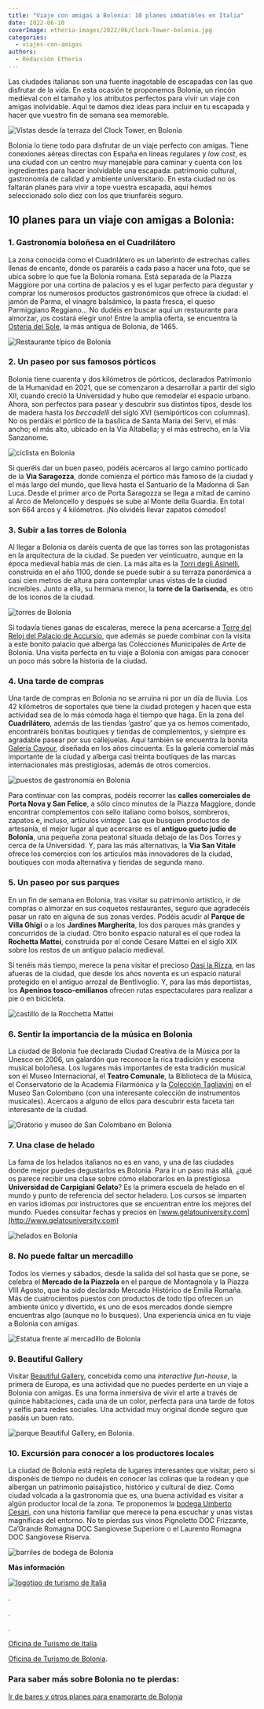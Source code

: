 ```yaml
---
title: "Viaje con amigas a Bolonia: 10 planes imbatibles en Italia"
date: 2022-06-10
coverImage: etheria-images/2022/06/Clock-Tower-bolonia.jpg
categories: 
  - viajes-con-amigas
authors: 
  - Redacción Etheria
---
```


Las ciudades italianas son una fuente inagotable de escapadas con las que disfrutar de la vida. En esta ocasión te proponemos Bolonia, un rincón medieval con el tamaño y los atributos perfectos para vivir un viaje con amigas inolvidable. Aquí te damos diez ideas para incluir en tu escapada y hacer que vuestro fin de semana sea memorable.

![Vistas desde la terraza del Clock Tower, en Bolonia](etheria-images/2022/06/Clock-Tower-bolonia.jpg "Vistas desde la terraza del Clock Tower. © Piergiorgio Sorgetti/ Bologna Welcome")

Bolonia lo tiene todo para disfrutar de un viaje perfecto con amigas. Tiene conexiones 
aéreas directas con España en líneas regulares y _low cost_, es una ciudad con un centro 
muy manejable para caminar y cuenta con los ingredientes para hacer inolvidable una 
escapada: patrimonio cultural, gastronomía de calidad y ambiente universitario. En esta 
ciudad no os faltarán planes para vivir a tope vuestra escapada, aquí hemos seleccionado 
solo diez con los que triunfaréis seguro. 

## 10 planes para un viaje con amigas a Bolonia:

### 1\. Gastronomía boloñesa en el Cuadrilátero

La zona conocida como el Cuadrilátero es un laberinto de estrechas calles llenas de 
encanto, donde os pararéis a cada paso a hacer una foto, que se ubica sobre lo que fue 
la Bolonia romana. Está separada de la Piazza Maggiore por una cortina de palacios y es 
el lugar perfecto para degustar y comprar los numerosos productos gastronómicos que 
ofrece la ciudad: el jamón de Parma, el vinagre balsámico, la pasta fresca, el queso 
Parmiggiano Reggiano… No dudéis en buscar aquí un restaurante para almorzar, ¡os costará 
elegir uno! Entre la amplia oferta, se encuentra la [Osteria del 
Sole](https://www.osteriadelsole.it/), la más antigua de Bolonia, de 1465. 

![Restaurante típico de Bolonia](etheria-images/2022/06/osteria-del-bolonia.jpg "Osteria del Sole. © Bologna Welcome")

### 2\. Un paseo por sus famosos pórticos

Bolonia tiene cuarenta y dos kilómetros de pórticos, declarados Patrimonio de la 
Humanidad en 2021, que se comenzaron a desarrollar a partir del siglo XII, cuando creció 
la Universidad y hubo que remodelar el espacio urbano. Ahora, son perfectos para pasear 
y descubrir sus distintos tipos, desde los de madera hasta los _beccadelli_ del siglo 
XVI (semipórticos con columnas). No os perdáis el pórtico de la basílica de Santa Maria 
dei Servi, el más ancho; el más alto, ubicado en la Via Altabella; y el más estrecho, en 
la Via Sanzanome. 

![ciclista en Bolonia](etheria-images/2022/06/portico-San-Luca.jpg "Zona porticada en San Luca. © Bologna Welcome")

Si queréis dar un buen paseo, podéis acercaros al largo camino porticado de la **Via 
Saragozza**, donde comienza el pórtico más famoso de la ciudad y el más largo del mundo, 
que lleva hasta el Santuario de la Madonna di San Luca. Desde el primer arco de Porta 
Saragozza se llega a mitad de camino al Arco de Meloncello y después se sube al Monte 
della Guardia. En total son 664 arcos y 4 kilómetros. ¡No olvidéis llevar zapatos 
cómodos! 

### 3\. Subir a las torres de Bolonia

Al llegar a Bolonia os daréis cuenta de que las torres son las protagonistas en la 
arquitectura de la ciudad. Se pueden ver veinticuatro, aunque en la época medieval había 
más de cien. La más alta es la [Torri degli Asinelli](https://www.duetorribologna.com/), 
construida en el año 1100, donde se puede subir a su terraza panorámica a casi cien 
metros de altura para contemplar unas vistas de la ciudad increíbles. Junto a ella, su 
hermana menor, la **torre de la Garisenda**, es otro de los iconos de la ciudad. 

![torres de Bolonia](etheria-images/2022/06/torres-Asinelli-Garisenda.jpg "Torres Asinelli y Garisenda. © Bologna Welcome")

Si todavía tienes ganas de escaleras, merece la pena acercarse a [Torre del Reloj del 
Palacio de 
Accursio](https://www.bolognawelcome.com/es/experiencias/300685/Visita-a-la-Torre-del-Reloj-y-a-las-Colecciones-Municipales-de-Arte), 
que además se puede combinar con la visita a este bonito palacio que alberga las 
Colecciones Municipales de Arte de Bolonia. Una visita perfecta en tu viaje a Bolonia 
con amigas para conocer un poco más sobre la historia de la ciudad. 

### 4\. Una tarde de compras

Una tarde de compras en Bolonia no se arruina ni por un día de lluvia. Los 42 kilómetros 
de soportales que tiene la ciudad protegen y hacen que esta actividad sea de lo más 
cómoda haga el tiempo que haga. En la zona del **Cuadrilátero**, además de las tiendas 
‘gastro’ que ya os hemos comentado, encontraréis bonitas boutiques y tiendas de 
complementos, y siempre es agradable pasear por sus callejuelas. Aquí también se 
encuentra la bonita [Galería Cavour](https://www.galleriacavourbologna.com/), diseñada 
en los años cincuenta. Es la galería comercial más importante de la ciudad y alberga 
casi treinta boutiques de las marcas internacionales más prestigiosas, además de otros 
comercios. 

![puestos de gastronomía en Bolonia](etheria-images/2022/06/Quadrilatero-Bolonia.jpg "Cuadrilátero de Bolonia. © Bologna Welcome")

Para continuar con las compras, podéis recorrer las **calles comerciales de Porta Nova y 
San Felice**, a sólo cinco minutos de la Piazza Maggiore, donde encontrar complementos 
con sello italiano como bolsos, sombreros, zapatos e, incluso, artículos _vintage_. Las 
que busquen productos de artesanía, el mejor lugar al que acercarse es el **antiguo 
gueto judío de Bolonia**, una pequeña zona peatonal situada debajo de las Dos Torres y 
cerca de la Universidad. Y, para las más alternativas, la **Via San Vitale** ofrece los 
comercios con los artículos más innovadores de la ciudad, boutiques con moda alternativa 
y tiendas de segunda mano. 

### 5\. Un paseo por sus parques

En un fin de semana en Bolonia, tras visitar su patrimonio artístico, ir de compras o 
almorzar en sus coquetos restaurantes, seguro que agradecéis pasar un rato en alguna de 
sus zonas verdes. Podéis acudir al **Parque de Villa Ghigi** o a los **Jardines 
Margherita**, los dos parques más grandes y concurridos de la ciudad. Otro bonito 
espacio natural es el que rodea la **Rochetta Mattei**, construida por el conde Cesare 
Mattei en el siglo XIX sobre los restos de un antiguo palacio medieval. 

Si tenéis más tiempo, merece la pena visitar el precioso [Oasi la 
Rizza](http://www.comune.bentivoglio.bo.it/servizi/Menu/dinamica.aspx?idSezione=2068&idArea=2071&idCat=26906&ID=26919&TipoElemento=categoria), 
en las afueras de la ciudad, que desde los años noventa es un espacio natural protegido 
en el antiguo arrozal de Bentlivoglio. Y, para las más deportistas, los **Apeninos 
tosco-emilianos** ofrecen rutas espectaculares para realizar a pie o en bicicleta. 

![castillo de la Rocchetta Mattei](etheria-images/2022/06/Rocchetta-Mattei-Bolonia.jpg "Rocchetta Mattei. © Bologna Welcome")

### 6\. Sentir la importancia de la música en Bolonia

La ciudad de Bolonia fue declarada Ciudad Creativa de la Música por la Unesco en 2006, 
un galardón que reconoce la rica tradición y escena musical boloñesa. Los lugares más 
importantes de esta tradición musical son el Museo Internacional, el **Teatro 
Comunale**, la Biblioteca de la Música, el Conservatorio de la Academia Filarmónica y la [Colección 
Tagliavini](https://genusbononiae.it/palazzi/san-colombano/) en el Museo San Colombano 
(con una interesante colección de instrumentos musicales). Acercaos a alguno de ellos 
para descubrir esta faceta tan interesante de la ciudad. 

![Oratorio y museo de San Colombano en Bolonia](etheria-images/2022/06/SanColombano-Oratorio-bolonia.jpg "Oratorio y museo de San Colombano. © Bologna Welcome")

### 7\. Una clase de helado

La fama de los helados italianos no es en vano, y una de las ciudades donde mejor puedes 
degustarlos es Bolonia. Para ir un paso más allá, ¿qué os parece recibir una clase sobre 
cómo elaborarlos en la prestigiosa **Universidad de Carpigiani Gelato**? Es la primera 
escuela de helado en el mundo y punto de referencia del sector heladero. Los cursos se 
imparten en varios idiomas por instructores que se encuentran entre los mejores del 
mundo. Puedes consultar fechas y precios en [www.gelatouniversity.com](http://www.gelatouniversity.com) 

![helados en Bolonia](etheria-images/2022/06/helado-Carpigiani-Gelato-683x1024.jpg "Helados en la Universidad de Carpigiani Gelato. © Carpigiani Gelato Museum")

### 8\. No puede faltar un mercadillo

Todos los viernes y sábados, desde la salida del sol hasta que se pone, se celebra el 
**Mercado de la Piazzola** en el parque de Montagnola y la Piazza VIII Agosto, que ha 
sido declarado Mercado Histórico de Emilia Romaña. Más de cuatrocientos puestos con 
productos de todo tipo ofrecen un ambiente único y divertido, es uno de esos mercados 
donde siempre encuentras algo (aunque no lo busques). Una experiencia única en tu viaje 
a Bolonia con amigas. 

![Estatua frente al mercadillo de Bolonia](etheria-images/2022/06/Piazzola-mercado-bolonia.jpg "Mercadillo de Piazzola. © Bologna Welcome")

### 9\. Beautiful Gallery

Visitar [Beautiful Gallery](https://beautifulgallery.it/mostra/bologna/), concebida como 
una _interactive fun-house_, la primera de Europa, es una actividad que no puedes 
perderte en un viaje a Bolonia con amigas. Es una forma inmersiva de vivir el arte a 
través de quince habitaciones, cada una de un color, perfecta para una tarde de fotos y 
selfis para redes sociales. Una actividad muy original donde seguro que pasáis un buen 
rato. 

![parque Beautiful Gallery, en Bolonia.](etheria-images/2022/06/bolonia-beautiful-gallery.jpg "© Beautiful Gallery, en Bolonia.")

### 10\. Excursión para conocer a los productores locales

La ciudad de Bolonia está repleta de lugares interesantes que visitar, pero si disponéis 
de tiempo no dudéis en conocer las colinas que la rodean y que albergan un patrimonio 
paisajístico, histórico y cultural de diez. Como ciudad volcada a la gastronomía que es, 
una buena actividad es visitar a algún productor local de la zona. Te proponemos la [bodega 
Umberto Cesari](https://umbertocesari.com/), con una historia familiar que merece la 
pena escuchar y unas vistas magníficas del entorno. No te pierdas sus vinos Pignoletto 
DOC Frizzante, Ca’Grande Romagna DOC Sangiovese Superiore o el Laurento Romagna DOC 
Sangiovese Riserva. 

![barriles de bodega de Bolonia](etheria-images/2022/06/Umberto-Cesari-bodega-bolonia.jpg "Bodega © Umberto Cesari.")

**Más información** 

[![logotipo de turismo de Italia](etheria-images/2022/06/logo.turismo-italia.jpg)](https://www.italia.it/en?utm_source=Etheriamagazine_com&utm_medium=pubbliredazionale&utm_campaign=Bologna)

. 

. 

. 

[Oficina de Turismo de 
Italia](https://www.italia.it/en?utm_source=Etheriamagazine_com&utm_medium=pubbliredazionale&utm_campaign=Bologna). 

[Oficina de Turismo de Bolonia](https://www.bolognawelcome.com/es). 

### Para saber más sobre Bolonia no te pierdas:

[Ir de bares y otros planes para enamorarte de 
Bolonia](https://etheriamagazine.com/2022/02/21/que-hacer-en-bolonia/)

